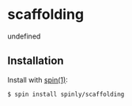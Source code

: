 
# scaffolding

  undefined

## Installation

  Install with [spin(1)](http://github.com/spinly/spin):

    $ spin install spinly/scaffolding

